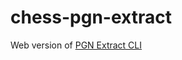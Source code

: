 # chess-pgn-extract
Web version of [PGN Extract CLI](https://www.cs.kent.ac.uk/people/staff/djb/pgn-extract/)
